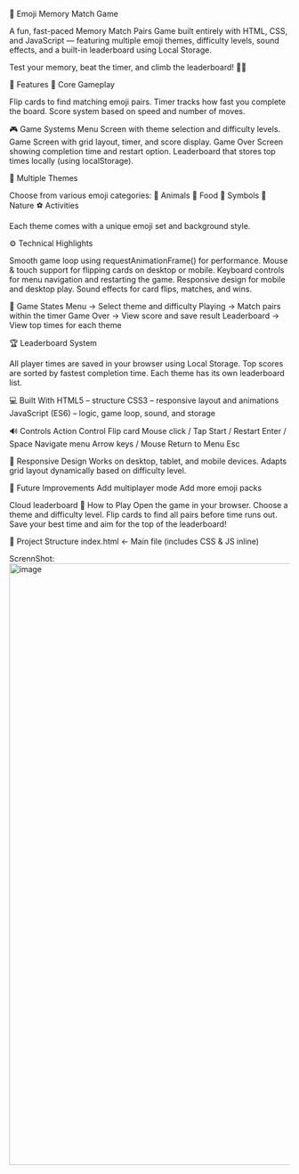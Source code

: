 🎴 Emoji Memory Match Game

A fun, fast-paced Memory Match Pairs Game built entirely with HTML, CSS, and JavaScript — featuring multiple emoji themes, difficulty levels, sound effects, and a built-in leaderboard using Local Storage.

Test your memory, beat the timer, and climb the leaderboard! 🧠💥

🌟 Features
🧩 Core Gameplay

Flip cards to find matching emoji pairs.
Timer tracks how fast you complete the board.
Score system based on speed and number of moves.

🎮 Game Systems
Menu Screen with theme selection and difficulty levels.
Game Screen with grid layout, timer, and score display.
Game Over Screen showing completion time and restart option.
Leaderboard that stores top times locally (using localStorage).

🎨 Multiple Themes

Choose from various emoji categories:
🐶 Animals
🍕 Food
💎 Symbols
🌸 Nature
⚽ Activities

Each theme comes with a unique emoji set and background style.

⚙️ Technical Highlights

Smooth game loop using requestAnimationFrame() for performance.
Mouse & touch support for flipping cards on desktop or mobile.
Keyboard controls for menu navigation and restarting the game.
Responsive design for mobile and desktop play.
Sound effects for card flips, matches, and wins.

🧠 Game States
Menu → Select theme and difficulty
Playing → Match pairs within the timer
Game Over → View score and save result
Leaderboard → View top times for each theme

🏆 Leaderboard System

All player times are saved in your browser using Local Storage.
Top scores are sorted by fastest completion time.
Each theme has its own leaderboard list.

💻 Built With
HTML5 – structure
CSS3 – responsive layout and animations
JavaScript (ES6) – logic, game loop, sound, and storage

🔊 Controls
Action	Control
Flip card	Mouse click / Tap
Start / Restart	Enter / Space
Navigate menu	Arrow keys / Mouse
Return to Menu	Esc

📱 Responsive Design
Works on desktop, tablet, and mobile devices.
Adapts grid layout dynamically based on difficulty level.

🧩 Future Improvements
Add multiplayer mode
Add more emoji packs

Cloud leaderboard
🚀 How to Play
Open the game in your browser.
Choose a theme and difficulty level.
Flip cards to find all pairs before time runs out.
Save your best time and aim for the top of the leaderboard!

📂 Project Structure
index.html        ← Main file (includes CSS & JS inline)

ScrennShot:
<img width="1920" height="1080" alt="image" src="https://github.com/user-attachments/assets/bdb99b86-2acc-453b-b937-fac6f6a1d7e1" />
